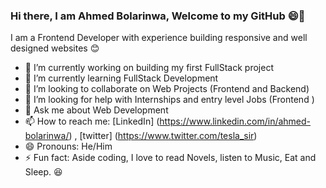 ### Hi there, I am Ahmed Bolarinwa, Welcome to my GitHub :smile:👋


I am a Frontend Developer with experience building responsive and well designed websites :blush:

- 🔭 I’m currently working on building my first FullStack project
- 🌱 I’m currently learning FullStack Development
- 👯 I’m looking to collaborate on Web Projects (Frontend and Backend)
- 🤔 I’m looking for help with Internships and entry level Jobs (Frontend )
- 💬 Ask me about Web Development
- 📫 How to reach me: [LinkedIn] (https://www.linkedin.com/in/ahmed-bolarinwa/) , [twitter] (https://www.twitter.com/tesla_sir)
- 😄 Pronouns: He/Him
- ⚡ Fun fact: Aside coding, I love to read Novels, listen to Music, Eat and Sleep. :laughing:

